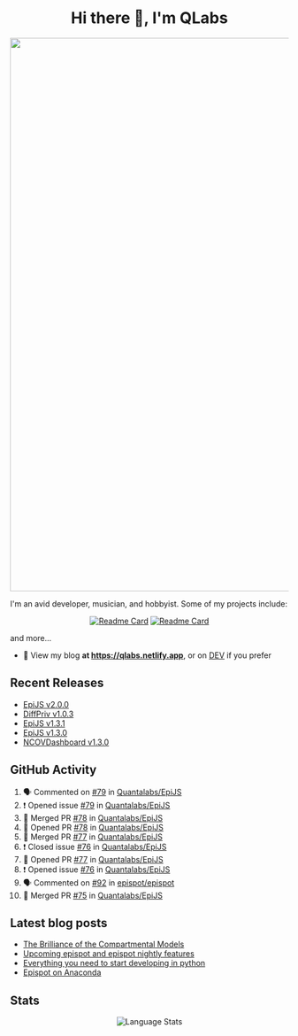 <h1 align="center">Hi there 👋, I'm QLabs </h1>
<img src="https://i.ibb.co/mbr1j6p/Qlabs.png" width="1000px">

I'm an avid developer, musician, and hobbyist. Some of my projects include:
<p align='center'><a href="https://github.com/Quantalabs/EpiJS"><img src="https://github-readme-stats.vercel.app/api/pin/?username=Quantalabs&amp;repo=EpiJS" alt="Readme Card"></a>
<a href="https://github.com/Quantalabs/NCOVDashboard"><img src="https://github-readme-stats.vercel.app/api/pin/?username=Quantalabs&amp;repo=NCOVDashboard" alt="Readme Card"></a></p>


and more...

- 📜 View my blog **at https://qlabs.netlify.app**, or on [DEV](https://dev.to/Quantalabs) if you prefer

## Recent Releases
- [EpiJS v2.0.0](https://github.com/Quantalabs/EpiJS/releases/tag/v2.0.0)
- [DiffPriv v1.0.3](https://github.com/Quantalabs/DiffPriv/releases/tag/v1.0.3)
- [EpiJS v1.3.1](https://github.com/Quantalabs/EpiJS/releases/tag/v1.3.1)
- [EpiJS v1.3.0](https://github.com/Quantalabs/EpiJS/releases/tag/v1.3.0)
- [NCOVDashboard v1.3.0](https://github.com/Quantalabs/NCOVDashboard/releases/tag/v1.3.0)

## GitHub Activity
<!--START_SECTION:activity-->
1. 🗣 Commented on [#79](https://github.com/Quantalabs/EpiJS/issues/79) in [Quantalabs/EpiJS](https://github.com/Quantalabs/EpiJS)
2. ❗️ Opened issue [#79](https://github.com/Quantalabs/EpiJS/issues/79) in [Quantalabs/EpiJS](https://github.com/Quantalabs/EpiJS)
3. 🎉 Merged PR [#78](https://github.com/Quantalabs/EpiJS/pull/78) in [Quantalabs/EpiJS](https://github.com/Quantalabs/EpiJS)
4. 💪 Opened PR [#78](https://github.com/Quantalabs/EpiJS/pull/78) in [Quantalabs/EpiJS](https://github.com/Quantalabs/EpiJS)
5. 🎉 Merged PR [#77](https://github.com/Quantalabs/EpiJS/pull/77) in [Quantalabs/EpiJS](https://github.com/Quantalabs/EpiJS)
6. ❗️ Closed issue [#76](https://github.com/Quantalabs/EpiJS/issues/76) in [Quantalabs/EpiJS](https://github.com/Quantalabs/EpiJS)
7. 💪 Opened PR [#77](https://github.com/Quantalabs/EpiJS/pull/77) in [Quantalabs/EpiJS](https://github.com/Quantalabs/EpiJS)
8. ❗️ Opened issue [#76](https://github.com/Quantalabs/EpiJS/issues/76) in [Quantalabs/EpiJS](https://github.com/Quantalabs/EpiJS)
9. 🗣 Commented on [#92](https://github.com/epispot/epispot/issues/92) in [epispot/epispot](https://github.com/epispot/epispot)
10. 🎉 Merged PR [#75](https://github.com/Quantalabs/EpiJS/pull/75) in [Quantalabs/EpiJS](https://github.com/Quantalabs/EpiJS)
<!--END_SECTION:activity-->

## Latest blog posts
<!-- BLOG-POST-LIST:START -->
- [The Brilliance of the Compartmental Models](https://dev.to/quantalabs/the-brilliance-of-the-compartmental-models-1j99)
- [Upcoming epispot and epispot nightly features](https://dev.to/epispot/upcoming-epispot-and-epispot-nightly-features-52ep)
- [Everything you need to start developing in python](https://dev.to/quantalabs/everything-you-need-to-start-developing-in-python-57m5)
- [Epispot on Anaconda](https://dev.to/epispot/epispot-on-anaconda-15l8)
<!-- BLOG-POST-LIST:END -->


## Stats
<p align="center"><img src="https://github-readme-stats.vercel.app/api/top-langs/?username=Quantalabs&amp;hide=css,html,scss&layout=compact" alt="Language Stats"><br>

